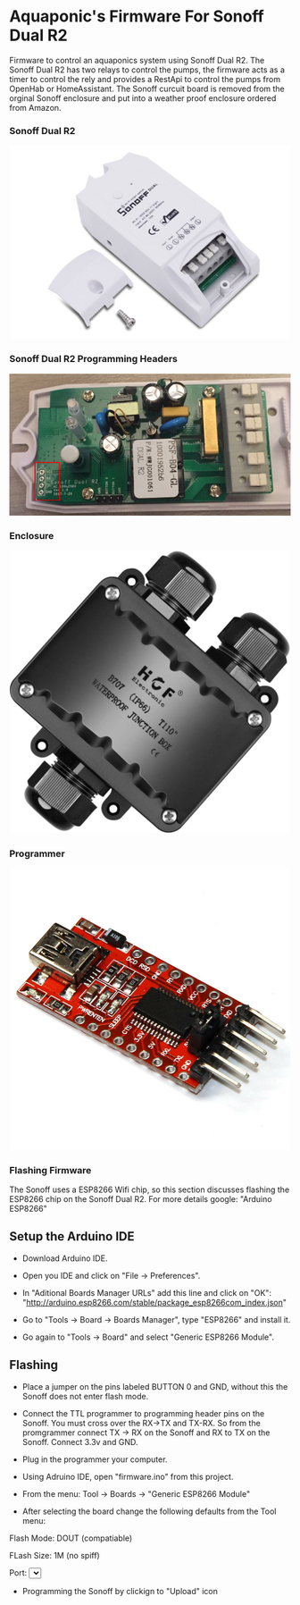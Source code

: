 # Aquaponic's Firmware For Sonoff Dual R2

Firmware to control an aquaponics system using Sonoff Dual R2.  The Sonoff Dual R2 has two relays to control the pumps, the firmware acts as a timer to control the rely and provides a RestApi to control the pumps from OpenHab or HomeAssistant. The Sonoff curcuit board is removed from the orginal Sonoff enclosure and put into a weather proof enclosure ordered from Amazon.

### Sonoff Dual R2

![Dual R2](https://github.com/jpetrocik/aquaponics/raw/master/sonoff_dual_r2.png)

### Sonoff Dual R2 Programming Headers 

![Dual R2 Programming Headers](https://github.com/jpetrocik/aquaponics/raw/master/sonoff_dual_r2_pins.png)

### Enclosure

![Enclosure](https://github.com/jpetrocik/aquaponics/raw/master/enclosure.jpg)

### Programmer

![Programmer](https://github.com/jpetrocik/aquaponics/raw/master/programmer.jpg)


### Flashing Firmware

The Sonoff uses a ESP8266 Wifi chip, so this section discusses flashing the ESP8266 chip on the Sonoff Dual R2. For more details google: "Arduino ESP8266"

## Setup the Arduino IDE

* Download Arduino IDE.

* Open you IDE and click on "File -> Preferences".

* In  "Aditional Boards Manager URLs" add this line and click on "OK": "http://arduino.esp8266.com/stable/package_esp8266com_index.json"

* Go to "Tools -> Board -> Boards Manager", type "ESP8266" and install it.

* Go again to "Tools -> Board" and select "Generic ESP8266 Module".

## Flashing

* Place a jumper on the pins labeled BUTTON 0 and GND, without this the Sonoff does not enter flash mode.

* Connect the TTL programmer to programming header pins on the Sonoff.  You must cross over the RX->TX and TX-RX.  So from the promgrammer connect TX -> RX on the Sonoff and RX to TX on the Sonoff.  Connect 3.3v and GND.

* Plug in the programmer your computer.

* Using Adruino IDE, open "firmware.ino" from this project.

* From the menu: Tool -> Boards -> "Generic ESP8266 Module"

* After selecting the board change the following defaults from the Tool menu:

Flash Mode: DOUT (compatiable)

FLash Size: 1M (no spiff)

Port: <select your programmer from the list>
  

* Programming the Sonoff by clickign to "Upload" icon


